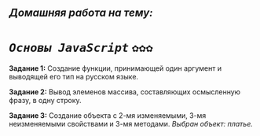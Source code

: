 ## _Домашняя работа на тему:_
# _`Основы JavaScript`_ `✿✿✿`

**Задание 1:**
Создание функции, принимающей один аргумент и выводящей его тип на русском языке.

**Задание 2:**
Вывод элеменов массива, составляющих осмысленную фразу, в одну строку.

**Задание 3:**
Создание объекта с 2-мя изменяемыми, 3-мя неизменяемыми свойствами и 3-мя методами.
_Выбран объект: платье._
